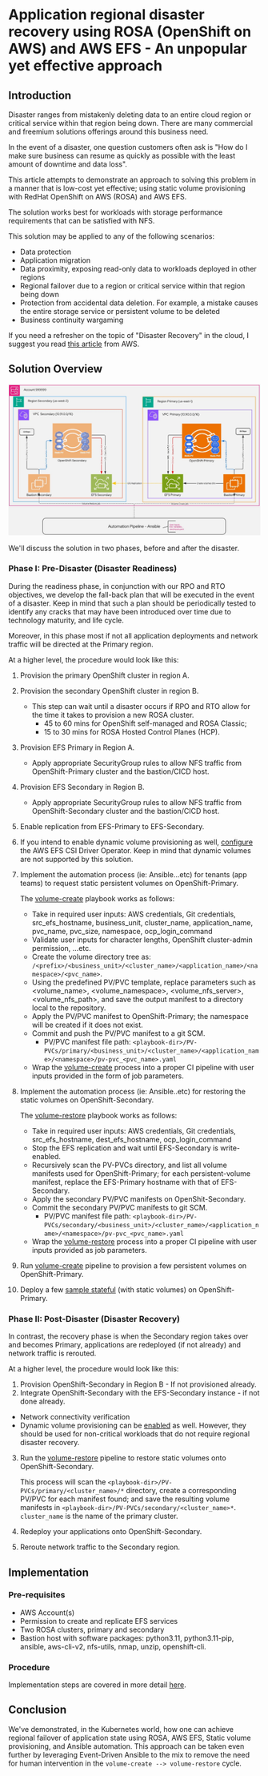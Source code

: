 # Application regional disaster recovery using ROSA (OpenShift on AWS) and AWS EFS - An unpopular yet effective approach


## Introduction

Disaster ranges from mistakenly deleting data to an entire cloud region or critical service within that region being down. There are many commercial and freemium solutions offerings around this business need.

In the event of a disaster, one question customers often ask is "How do I make sure business can resume as quickly as possible with the least amount of downtime and data loss".

This article attempts to demonstrate an approach to solving this problem in a manner that is low-cost yet effective; using static volume provisioning with RedHat OpenShift on AWS (ROSA) and AWS EFS. 

The solution works best for workloads with storage performance requirements that can be satisfied with NFS. 

This solution may be applied to any of the following scenarios:

- Data protection
- Application migration
- Data proximity, exposing read-only data to workloads deployed in other regions
- Regional failover due to a region or critical service within that region being down
- Protection from accidental data deletion. For example, a mistake causes the entire storage service or persistent volume to be deleted
- Business continuity wargaming


If you need a refresher on the topic of "Disaster Recovery" in the cloud, I suggest you read [this article](https://aws.amazon.com/what-is/disaster-recovery/) from AWS.

## Solution Overview

![regional-dr-efs-architecture.jpg](assets/regional-dr-efs-architecture-v4.jpg)

We'll discuss the solution in two phases, before and after the disaster.

### Phase I: Pre-Disaster (Disaster Readiness)

During the readiness phase, in conjunction with our RPO and RTO objectives, we develop the fall-back plan that will be executed in the event of a disaster. Keep in mind that such a plan should be periodically tested to identify any cracks that may have been introduced over time due to technology maturity, and life cycle. 

Moreover, in this phase most if not all application deployments and network traffic will be directed at the Primary region.

At a higher level, the procedure would look like this:

1. Provision the primary OpenShift cluster in region A.
2. Provision the secondary OpenShift cluster in region B.
     - This step can wait until a disaster occurs if RPO and RTO allow for the time it takes to provision a new ROSA cluster. 
       - 45 to 60 mins for OpenShift self-managed and ROSA Classic;
       - 15 to 30 mins for ROSA Hosted Control Planes (HCP).
3. Provision EFS Primary in Region A.
     - Apply appropriate SecurityGroup rules to allow NFS traffic from OpenShift-Primary cluster and the bastion/CICD host.
4. Provision EFS Secondary in Region B.
     - Apply appropriate SecurityGroup rules to allow NFS traffic from OpenShift-Secondary cluster and the bastion/CICD host.
5. Enable replication from EFS-Primary to EFS-Secondary.
6. If you intend to enable dynamic volume provisioning as well, [configure](https://cloud.redhat.com/experts/rosa/aws-efs/) the AWS EFS CSI Driver Operator. Keep in mind that dynamic volumes are not supported by this solution.
7. Implement the automation process (ie: Ansible...etc) for tenants (app teams) to request static persistent volumes on OpenShift-Primary.

    The [volume-create](./volume-create.yaml) playbook works as follows:
    - Take in required user inputs: AWS credentials, Git credentials, src_efs_hostname, business_unit, cluster_name, application_name, pvc_name, pvc_size, namespace, ocp_login_command
    - Validate user inputs for character lengths, OpenShift cluster-admin permission, ...etc.
    - Create the volume directory tree as: `/<prefix>/<business_unit>/<cluster_name>/<application_name>/<namespace>/<pvc_name>`.
    - Using the predefined PV/PVC template, replace parameters such as <volume_name>, <volume_namespace>, <volume_nfs_server>, <volume_nfs_path>, and save the output manifest to a directory local to the repository.
    - Apply the PV/PVC manifest to OpenShift-Primary; the namespace will be created if it does not exist.
    - Commit and push the PV/PVC manifest to a git SCM.
      - PV/PVC manifest file path: `<playbook-dir>/PV-PVCs/primary/<business_unit>/<cluster_name>/<application_name>/<namespace>/pv-pvc_<pvc_name>.yaml`
    - Wrap the [volume-create](.ci/volume-create.sh) process into a proper CI pipeline with user inputs provided in the form of job parameters.
8. Implement the automation process (ie: Ansible..etc) for restoring the static volumes on OpenShift-Secondary.

    The [volume-restore](./volume-restore.yaml) playbook works as follows:

     - Take in required user inputs: AWS credentials, Git credentials, src_efs_hostname, dest_efs_hostname, ocp_login_command
     - Stop the EFS replication and wait until EFS-Secondary is write-enabled.
     - Recursively scan the PV-PVCs directory, and list all volume manifests used for OpenShift-Primary; for each persistent-volume manifest, replace the EFS-Primary hostname with that of EFS-Secondary.
     - Apply the secondary PV/PVC manifests on OpenShit-Secondary.
     - Commit the secondary PV/PVC manifests to git SCM.
       - PV/PVC manifest file path: `<playbook-dir>/PV-PVCs/secondary/<business_unit>/<cluster_name>/<application_name>/<namespace>/pv-pvc_<pvc_name>.yaml`
     - Wrap the [volume-restore](.ci/volume-restore.sh) process into a proper CI pipeline with user inputs provided as job parameters.

9. Run [volume-create](.ci/volume-create.sh) pipeline to provision a few persistent volumes on OpenShift-Primary.
10. Deploy a few [sample stateful](./sample-apps/) (with static volumes) on OpenShift-Primary.

### Phase II: Post-Disaster (Disaster Recovery)

In contrast, the recovery phase is when the Secondary region takes over and becomes Primary, applications are redeployed (if not already) and network traffic is rerouted.

At a higher level, the procedure would look like this:

1. Provision OpenShift-Secondary in Region B - If not provisioned already.
2. Integrate OpenShift-Secondary with the EFS-Secondary instance - if not done already.

  - Network connectivity verification
  - Dynamic volume provisioning can be [enabled](https://cloud.redhat.com/experts/rosa/aws-efs/) as well. However, they should be used for non-critical workloads that do not require regional disaster recovery.
3. Run the [volume-restore](.ci/volume-restore.sh) pipeline to restore static volumes onto OpenShift-Secondary.

    This process will scan the `<playbook-dir>/PV-PVCs/primary/<cluster_name>/*` directory, create a corresponding PV/PVC for each manifest found; and save the resulting volume manifests in `<playbook-dir>/PV-PVCs/secondary/<cluster_name>*`. `cluster_name` is the name of the primary cluster.

4. Redeploy your applications onto OpenShift-Secondary.
5. Reroute network traffic to the Secondary region.

## Implementation

### Pre-requisites
- AWS Account(s)
- Permission to create and replicate EFS services
- Two ROSA clusters, primary and secondary
- Bastion host with software packages: python3.11, python3.11-pip, ansible, aws-cli-v2, nfs-utils, nmap, unzip, openshift-cli. 

### Procedure

Implementation steps are covered in more detail [here](https://github.com/luqmanbarry/regional-dr-with-aws-efs/blob/main/Implementation.md).

## Conclusion

We've demonstrated, in the Kubernetes world, how one can achieve regional failover of application state using ROSA, AWS EFS, Static volume provisioning, and Ansible automation. This approach can be taken even further by leveraging Event-Driven Ansible to the mix to remove the need for human intervention in the `volume-create --> volume-restore` cycle.